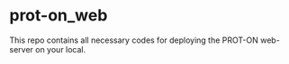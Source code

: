 # prot-on_web
This repo contains all necessary codes for deploying the PROT-ON web-server on your local.
